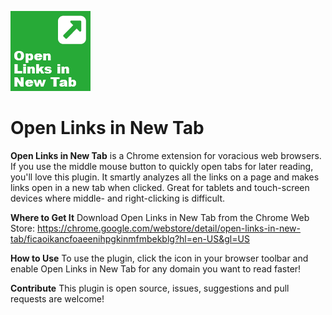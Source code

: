 ![Open Links in New Tab Logo](dist/img/icon-128.png)

# Open Links in New Tab

**Open Links in New Tab** is a Chrome extension for voracious web browsers. If you use the middle mouse button to quickly open tabs for later reading, you'll love this plugin. It smartly analyzes all the links on a page and makes links open in a new tab when clicked. Great for tablets and touch-screen devices where middle- and right-clicking is difficult.

**Where to Get It**
Download Open Links in New Tab from the Chrome Web Store: https://chrome.google.com/webstore/detail/open-links-in-new-tab/ficaoikancfoaeenihpgkinmfmbekblg?hl=en-US&gl=US

**How to Use**
To use the plugin, click the icon in your browser toolbar and enable Open Links in New Tab for any domain you want to read faster!

**Contribute**
This plugin is open source, issues, suggestions and pull requests are welcome!

